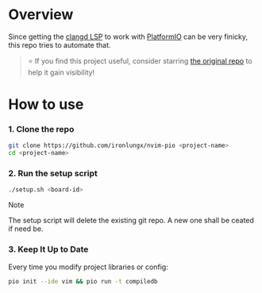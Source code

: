 # Overview

Since getting the [clangd LSP](https://clangd.llvm.org/) to work with [PlatformIO](https://platformio.org/) can be very finicky, this repo tries to automate that.

> ⭐ If you find this project useful, consider starring [the original repo](https://github.com/ironlungx/nvim-pio) to help it gain visibility!

# How to use

### 1. Clone the repo

```sh
git clone https://github.com/ironlungx/nvim-pio <project-name>
cd <project-name>
```

### 2. Run the setup script

```sh
./setup.sh <board-id>
```

> [!NOTE] 
> The setup script will delete the existing git repo. A new one shall be ceated if need be.

### 3. Keep It Up to Date

Every time you modify project libraries or config:

```sh
pio init --ide vim && pio run -t compiledb
```

